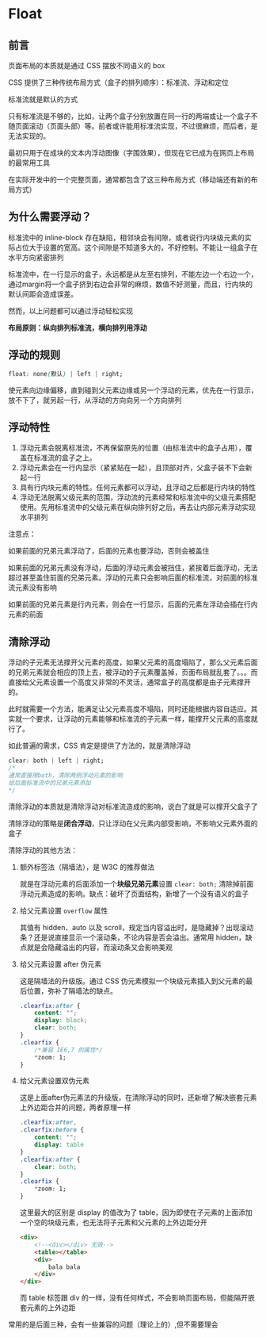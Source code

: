 # Float

## 前言

页面布局的本质就是通过 CSS 摆放不同语义的 box

CSS 提供了三种传统布局方式（盒子的排列顺序）：标准流、浮动和定位

标准流就是默认的方式

只有标准流是不够的，比如，让两个盒子分别放置在同一行的两端或让一个盒子不随页面滚动（页面头部）等。前者或许能用标准流实现，不过很麻烦，而后者，是无法实现的。

最初只用于在成块的文本内浮动图像（字围效果），但现在它已成为在网页上布局的最常用工具 

在实际开发中的一个完整页面，通常都包含了这三种布局方式（移动端还有新的布局方式）

## 为什么需要浮动？

标准流中的 inline-block 存在缺陷，相邻块会有间隙，或者说行内块级元素的实际占位大于设置的宽高。这个间隙是不知道多大的，不好控制。不能让一组盒子在水平方向紧密排列

标准流中，在一行显示的盒子，永远都是从左至右排列，不能左边一个右边一个，通过margin将一个盒子挤到右边会非常的麻烦，数值不好测量，而且，行内块的默认间距会造成误差。

然而，以上问题都可以通过浮动轻松实现

**布局原则：纵向排列标准流，横向排列用浮动**

## 浮动的规则

```css
float: none(默认) | left | right;
```

使元素向边缘偏移，直到碰到父元素边缘或另一个浮动的元素，优先在一行显示，放不下了，就另起一行，从浮动的方向向另一个方向排列

## 浮动特性

1. 浮动元素会脱离标准流，不再保留原先的位置（由标准流中的盒子占用），覆盖在标准流的盒子之上。
2. 浮动元素会在一行内显示（紧紧贴在一起），且顶部对齐，父盒子装不下会新起一行
3. 具有行内块元素的特性。任何元素都可以浮动，且浮动之后都是行内块的特性
4. 浮动无法脱离父级元素的范围，浮动流的元素经常和标准流中的父级元素搭配使用。先用标准流中的父级元素在纵向排列好之后，再去让内部元素浮动实现水平排列

注意点：

如果前面的兄弟元素浮动了，后面的元素也要浮动，否则会被盖住

如果前面的兄弟元素没有浮动，后面的浮动元素会被挡住，紧挨着后面浮动，无法超过甚至盖住前面的兄弟元素。浮动的元素只会影响后面的标准流，对前面的标准流元素没有影响

如果前面的兄弟元素是行内元素，则会在一行显示，后面的元素左浮动会插在行内元素的前面

## 清除浮动

浮动的子元素无法撑开父元素的高度，如果父元素的高度塌陷了，那么父元素后面的兄弟元素就会相应的顶上去，被浮动的子元素覆盖掉，页面布局就乱套了。。。而直接给父元素设置一个高度又非常的不灵活，通常盒子的高度都是由子元素撑开的。

此时就需要一个方法，能满足让父元素高度不塌陷，同时还能根据内容自适应。其实就一个要求，让浮动的元素能够和标准流的子元素一样，能撑开父元素的高度就行了。

如此普遍的需求，CSS 肯定是提供了方法的，就是清除浮动

```css
clear: both | left | right;
/*
通常直接用both，清除两侧浮动元素的影响
给后面标准流中的兄弟元素添加
*/
```

清除浮动的本质就是清除浮动对标准流造成的影响，说白了就是可以撑开父盒子了

清除浮动的策略是**闭合浮动**，只让浮动在父元素内部受影响，不影响父元素外面的盒子

清除浮动的其他方法：

1. 额外标签法（隔墙法），是 W3C 的推荐做法

   就是在浮动元素的后面添加一个**块级兄弟元素**设置 `clear: both;` 清除掉前面浮动元素造成的影响。缺点：破坏了页面结构，新增了一个没有语义的盒子

2. 给父元素设置 `overflow` 属性

   其值有 hidden、auto 以及 scroll，规定当内容溢出时，是隐藏掉？出现滚动条？还是说直接显示一个滚动条，不论内容是否会溢出。通常用 hidden，缺点就是会隐藏溢出的内容，而滚动条又会影响美观

3. 给父元素设置 after 伪元素

   这是隔墙法的升级版。通过 CSS 伪元素模拟一个块级元素插入到父元素的最后位置，弥补了隔墙法的缺点。

   ```css
   .clearfix:after {
       content: "";
       display: block;
       clear: both;
   }
   .clearfix {
       /*兼容 IE6,7 的属性*/
       *zoom: 1;
   }
   ```

4. 给父元素设置双伪元素

   这是上面after伪元素法的升级版，在清除浮动的同时，还新增了解决嵌套元素上外边距合并的问题，两者原理一样

   ```css
   .clearfix:after,
   .clearfix:before {
       content: "";
       display: table
   }
   .clearfix:after {
       clear: both;
   }
   .clearfix {
       *zoom: 1;
   }
   ```

   这里最大的区别是 display 的值改为了 table，因为即使在子元素的上面添加一个空的块级元素，也无法将子元素和父元素的上外边距分开

   ```html
   <div>
       <!--<div></div> 无效-->
       <table></table>
       <div>
           bala bala
       </div>
   </div>
   ```

   而 table 标签跟 div 的一样，没有任何样式，不会影响页面布局，但能隔开嵌套元素的上外边距

常用的是后面三种，会有一些兼容的问题（理论上的）,但不需要理会
